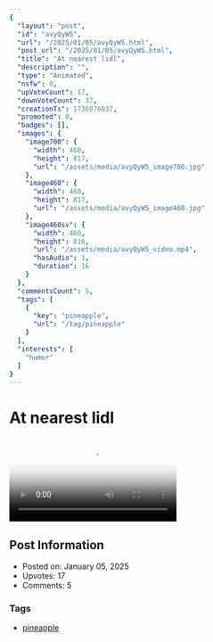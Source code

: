 ```yaml
---
{
  "layout": "post",
  "id": "avyQyW5",
  "url": "/2025/01/05/avyQyW5.html",
  "post_url": "/2025/01/05/avyQyW5.html",
  "title": "At nearest lidl",
  "description": "",
  "type": "Animated",
  "nsfw": 0,
  "upVoteCount": 17,
  "downVoteCount": 37,
  "creationTs": 1736076037,
  "promoted": 0,
  "badges": [],
  "images": {
    "image700": {
      "width": 460,
      "height": 817,
      "url": "/assets/media/avyQyW5_image700.jpg"
    },
    "image460": {
      "width": 460,
      "height": 817,
      "url": "/assets/media/avyQyW5_image460.jpg"
    },
    "image460sv": {
      "width": 460,
      "height": 816,
      "url": "/assets/media/avyQyW5_video.mp4",
      "hasAudio": 1,
      "duration": 16
    }
  },
  "commentsCount": 5,
  "tags": [
    {
      "key": "pineapple",
      "url": "/tag/pineapple"
    }
  ],
  "interests": [
    "humor"
  ]
}
---
```


# At nearest lidl

<video controls playsinline loop poster="/assets/media/avyQyW5_image460.jpg">
  <source src="/assets/media/avyQyW5_video.mp4" type="video/mp4">
  Your browser does not support the video tag.
</video>

## Post Information

- Posted on: January 05, 2025
- Upvotes: 17
- Comments: 5

### Tags

- [pineapple](/tag/pineapple)
